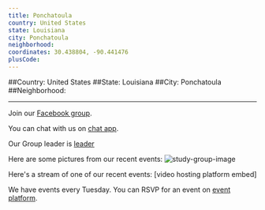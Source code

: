 ```yaml
---
title: Ponchatoula
country: United States
state: Louisiana
city: Ponchatoula
neighborhood: 
coordinates: 30.438804, -90.441476
plusCode:
---
```


##Country: United States
##State: Louisiana
##City: Ponchatoula
##Neighborhood: 
*****
Join our [Facebook group](https://www.facebook.com/groups/free.code.camp.pomchatoula.louisiana).

You can chat with us on [chat app]().

Our Group leader is [leader]()

Here are some pictures from our recent events:
![study-group-image]()

Here's a stream of one of our recent events:
[video hosting platform embed]

We have events every Tuesday. You can RSVP for an event on [event platform]().
